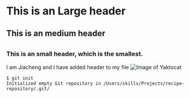 # <h1>  This is an Large header
## <h2> This is an medium header
###### <h3> This is an  small header, which is the smallest. 
I am Jiacheng and I have added header to my file
![Image of Yaktocat](https://octodex.github.com/images/yaktocat.png)
```
$ git init
Initialized empty Git repository in /Users/skills/Projects/recipe-repository/.git/
```

